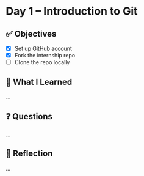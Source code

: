 # Day 1 – Introduction to Git

## ✅ Objectives
- [x] Set up GitHub account
- [x] Fork the internship repo
- [ ] Clone the repo locally

## 📘 What I Learned
...

## ❓ Questions
...

## 💬 Reflection
...

